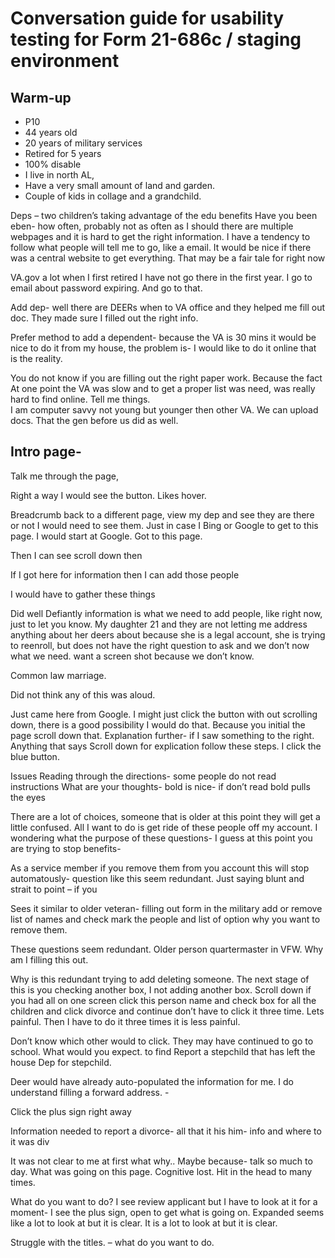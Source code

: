 # Conversation guide for usability testing for Form 21-686c / staging environment
## Warm-up
- P10
- 44 years old 
- 20 years of military services
- Retired for 5 years
- 100% disable 
- I live in north AL, 
- Have a very small amount of land and garden. 
- Couple of kids in collage and a grandchild. 

Deps – two children’s taking advantage of the edu benefits
Have you been eben- how often, probably not as often as I should there are multiple webpages and it is hard to get the right information. I have a tendency to follow what people will tell me to go, like a email. 
It would be nice if there was a central website to get everything. That may be a fair tale for right now

VA.gov a lot when I first retired I have not go there in the first year. 
I go to email about password expiring. And go to that. 

Add dep- well there are DEERs when to VA office and they helped me fill out doc. They made sure I filled out the right info. 

Prefer method to add a dependent- because the VA is 30 mins it would be nice to do it from my house, the problem is- I would like to do it online that is the reality.
	
You do not know if you are filling out the right paper work. Because the fact
At one point the VA was slow and to get a proper list was need, was really hard to find online. Tell me things.  
I am computer savvy not young but younger then other  VA.  We can upload docs. That the gen before us did as well. 

## Intro page-
Talk me through the page, 

Right a way I would see the button. Likes hover. 

Breadcrumb back to a different page, view my dep and see they are there or not I would need to see them.  Just in case I Bing or Google to get to this page. 
I would start at Google. Got to this page. 


Then I can see scroll down then

If I got here for information then I can add those people 

I would have to gather these things

Did well
Defiantly information is what we need to add people, like right now, just to let you know. My daughter 21 and they are not letting me address anything about her deers about because she is a legal account, she is trying to reenroll, but does not have the right question to ask and we don’t now what we need. 
want a screen shot because we don’t know. 

Common law marriage. 
  
Did not think any of this was aloud. 

Just came here from Google. I might just click the button with out scrolling down, there is a good possibility I would do that. 
Because you initial the page scroll down that.
Explanation further- if I saw something to the right. Anything that says 
Scroll down for explication follow these steps. 
I click the blue button. 


Issues
Reading through the directions- some people do not read instructions
What are your thoughts- bold is nice- if don’t read bold pulls the eyes

There are a lot of choices, someone that is older at this point they will get a little confused. All I want to do is get ride of these people off my account. 
I wondering what the purpose of these questions- I guess at this point you are trying to stop benefits- 

As a service member if you remove them from you account this will stop automatously- question like this seem redundant. Just saying blunt and strait to point – if you 

Sees it similar to older veteran- filling out form in the military add or remove list of names and check mark the people and list of option why you want to remove them. 

These questions seem redundant. Older person quartermaster in VFW. Why am I filling this out. 

Why is this redundant trying to add deleting someone. The next stage of this is you checking another box,  I not adding another box. Scroll down if you had all on one screen click this person name and check box for all the children and click divorce and continue don’t have to click it three time. 
Lets painful. Then I have to do it three times it is less painful. 

Don’t know which other would to click. They may have continued to go to school. 
What would you expect. to find
	Report a stepchild that has left the house
	Dep for stepchild. 

Deer would have already auto-populated the information for me. 
I do understand filling a forward address. -  

Click the plus sign right away

Information needed to report a divorce- all that it his him- info and where to it was div

It was not clear to me at first what why.. Maybe because- talk so much to day. What was going on this page. Cognitive lost. Hit in the head to many times. 

What do you want to do? I see review applicant but I have to look at it for a moment- I see the plus sign, open to get what is going on. Expanded seems like a lot to look at but it is clear. It is a lot to look at but it is clear. 

Struggle with the titles. – what do you want to do.  
